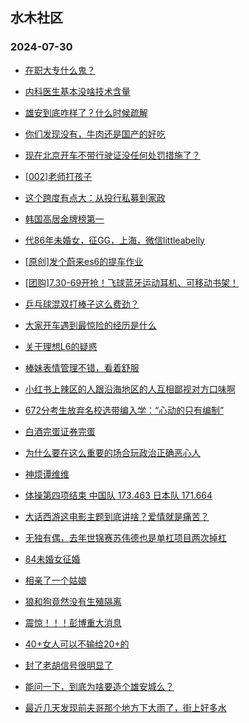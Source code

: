 ## 水木社区 
### 2024-07-30

+ [在职大专什么鬼？](https://www.newsmth.net/nForum/article/WorkingLife/120287)

+ [内科医生基本没啥技术含量](https://www.newsmth.net/nForum/article/FamilyLife/1766795438)

+ [雄安到底咋样了？什么时候疏解](https://www.newsmth.net/nForum/article/OurEstate/3013120)

+ [你们发现没有，牛肉还是国产的好吃](https://www.newsmth.net/nForum/article/Food/1716997)

+ [现在北京开车不带行驶证没任何处罚措施了？](https://www.newsmth.net/nForum/article/AutoWorld/1944882707)

+ [[002]老师打孩子](https://www.newsmth.net/nForum/article/Children/932727473)

+ [这个跨度有点大：从投行私募到家政](https://www.newsmth.net/nForum/article/Stock/10894804)

+ [韩国高居金牌榜第一](https://www.newsmth.net/nForum/article/Olympic/1548424)

+ [代86年未婚女，征GG，上海，微信littleabelly](https://www.newsmth.net/nForum/article/PieLove/2890147)

+ [[原创]发个蔚来es6的提车作业](https://www.newsmth.net/nForum/article/GreenAuto/1638393)

+ [[团购]7.30-69开抢！飞球蓝牙运动耳机、可移动书架！](https://www.newsmth.net/nForum/article/ADAgent_TG/1323897)

+ [乒乓球混双打棒子这么费劲？](https://www.newsmth.net/nForum/article/Olympic/1550299)

+ [大家开车遇到最惊险的经历是什么](https://www.newsmth.net/nForum/article/AutoWorld/1944883025)

+ [关于理想L6的疑惑](https://www.newsmth.net/nForum/article/GreenAuto/1638597)

+ [棒妹表情管理不错，看着舒服](https://www.newsmth.net/nForum/article/Pingpang/5872)

+ [小红书上辣区的人跟沿海地区的人互相鄙视对方口味啊](https://www.newsmth.net/nForum/article/Food/1717132)

+ [672分考生放弃名校选带编入学：“心动的只有编制”](https://www.newsmth.net/nForum/article/WorkingLife/121455)

+ [白酒完蛋证券完蛋](https://www.newsmth.net/nForum/article/Stock/10895822)

+ [为什么要在这么重要的场合玩政治正确恶心人](https://www.newsmth.net/nForum/article/FamilyLife/1766795255)

+ [神烦谭维维](https://www.newsmth.net/nForum/article/TVShow/1545863)

+ [体操第四项结束 中国队 173.463 日本队 171.664](https://www.newsmth.net/nForum/article/Olympic/1550528)

+ [大话西游这电影主题到底讲啥？爱情就是痛苦？](https://www.newsmth.net/nForum/article/Movielife/13239)

+ [无独有偶，去年世锦赛苏伟德也是单杠项目两次掉杠](https://www.newsmth.net/nForum/article/Olympic/1550828)

+ [84未婚女征婚](https://www.newsmth.net/nForum/article/PieLove/2890134)

+ [相亲了一个姑娘](https://www.newsmth.net/nForum/article/Love/6304549)

+ [狼和狗竟然没有生殖隔离](https://www.newsmth.net/nForum/article/Emprise/389419)

+ [震惊！！！彭博重大消息](https://www.newsmth.net/nForum/article/Stock/10895878)

+ [40+女人可以不输给20+的](https://www.newsmth.net/nForum/article/FamilyLife/1766796261)

+ [封了老胡信号很明显了](https://www.newsmth.net/nForum/article/Stock/10895951)

+ [能问一下，到底为啥要造个雄安城么？](https://www.newsmth.net/nForum/article/OurEstate/3047100)

+ [最近几天发现前夫哥那个地方下大雨了，街上好多水](https://www.newsmth.net/nForum/article/MyFamily/273061)

